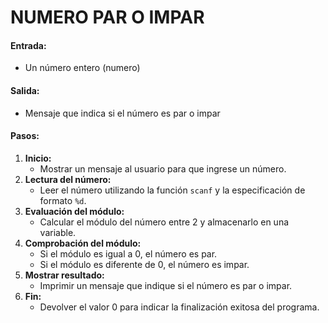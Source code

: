 # NUMERO PAR O IMPAR

#### **Entrada:**

* Un número entero (numero)

#### **Salida:**

* Mensaje que indica si el número es par o impar

#### **Pasos:**

1. **Inicio:**
   * Mostrar un mensaje al usuario para que ingrese un número.
2. **Lectura del número:**
   * Leer el número utilizando la función `scanf` y la especificación de formato `%d`.
3. **Evaluación del módulo:**
   * Calcular el módulo del número entre 2 y almacenarlo en una variable.
4. **Comprobación del módulo:**
   * Si el módulo es igual a 0, el número es par.
   * Si el módulo es diferente de 0, el número es impar.
5. **Mostrar resultado:**
   * Imprimir un mensaje que indique si el número es par o impar.
6. **Fin:**
   * Devolver el valor 0 para indicar la finalización exitosa del programa.
